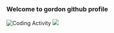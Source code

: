 ### Welcome to gordon github profile

![Coding Activity](https://wakatime.com/share/@godsonnchy/d32c8a87-6f50-4340-b73f-acc9d9595bac.svg)
<img src="https://wakatime.com/share/@godsonnchy/d32c8a87-6f50-4340-b73f-acc9d9595bac.svg">
